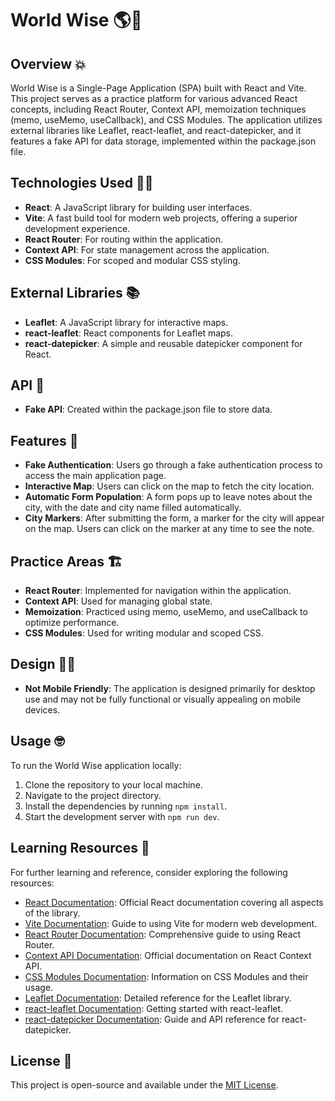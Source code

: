# World Wise 🌎🧭

## Overview 💥

World Wise is a Single-Page Application (SPA) built with React and Vite. This project serves as a practice platform for various advanced React concepts, including React Router, Context API, memoization techniques (memo, useMemo, useCallback), and CSS Modules. The application utilizes external libraries like Leaflet, react-leaflet, and react-datepicker, and it features a fake API for data storage, implemented within the package.json file.

## Technologies Used 🧑‍💻

- **React**: A JavaScript library for building user interfaces.
- **Vite**: A fast build tool for modern web projects, offering a superior development experience.
- **React Router**: For routing within the application.
- **Context API**: For state management across the application.
- **CSS Modules**: For scoped and modular CSS styling.

## External Libraries 📚

- **Leaflet**: A JavaScript library for interactive maps.
- **react-leaflet**: React components for Leaflet maps.
- **react-datepicker**: A simple and reusable datepicker component for React.

## API 🛜

- **Fake API**: Created within the package.json file to store data.

## Features 🎉

- **Fake Authentication**: Users go through a fake authentication process to access the main application page.
- **Interactive Map**: Users can click on the map to fetch the city location.
- **Automatic Form Population**: A form pops up to leave notes about the city, with the date and city name filled automatically.
- **City Markers**: After submitting the form, a marker for the city will appear on the map. Users can click on the marker at any time to see the note.

## Practice Areas 🏗️

- **React Router**: Implemented for navigation within the application.
- **Context API**: Used for managing global state.
- **Memoization**: Practiced using memo, useMemo, and useCallback to optimize performance.
- **CSS Modules**: Used for writing modular and scoped CSS.

## Design 👨‍🎨

- **Not Mobile Friendly**: The application is designed primarily for desktop use and may not be fully functional or visually appealing on mobile devices.

## Usage 🤓

To run the World Wise application locally:

1. Clone the repository to your local machine.
2. Navigate to the project directory.
3. Install the dependencies by running `npm install`.
4. Start the development server with `npm run dev`.

## Learning Resources 🔗

For further learning and reference, consider exploring the following resources:

- [React Documentation](https://reactjs.org/docs/getting-started.html): Official React documentation covering all aspects of the library.
- [Vite Documentation](https://vitejs.dev/guide/): Guide to using Vite for modern web development.
- [React Router Documentation](https://reactrouter.com/web/guides/quick-start): Comprehensive guide to using React Router.
- [Context API Documentation](https://reactjs.org/docs/context.html): Official documentation on React Context API.
- [CSS Modules Documentation](https://github.com/css-modules/css-modules): Information on CSS Modules and their usage.
- [Leaflet Documentation](https://leafletjs.com/reference-1.7.1.html): Detailed reference for the Leaflet library.
- [react-leaflet Documentation](https://react-leaflet.js.org/docs/start-introduction): Getting started with react-leaflet.
- [react-datepicker Documentation](https://reactdatepicker.com/): Guide and API reference for react-datepicker.

## License 📃

This project is open-source and available under the [MIT License](LICENSE).
